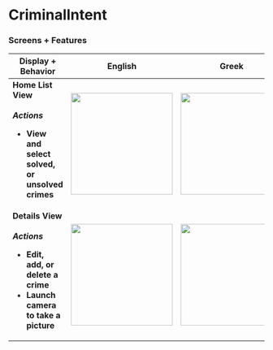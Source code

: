 # CriminalIntent

### Screens + Features

<table>
  <thead>
    <tr>
      <th>Display + Behavior</th>
      <th>English</th>
      <th>Greek</th>
      <th>Spanish</th>
    </tr>
  </thead>
  <tbody>
    <tr>
      <td>
        <strong>Home List View <br><br>
        <em>Actions</em>
        <ul>
          <li> View and select solved, or unsolved crimes </li>
        </ul>
      </td>
      <td><img src="https://github.com/nfragiskatos/CriminalIntent/assets/38383279/8190eee0-ac2c-4938-ae8c-06827ee26246.png" width="200px" height="auto"></td>
      <td><img src="https://github.com/nfragiskatos/CriminalIntent/assets/38383279/454b6f99-243e-4b8a-9d3a-bbcbbd72a9ac.png" width="200px" height="auto"></td>
      <td><img src="https://github.com/nfragiskatos/CriminalIntent/assets/38383279/50c21b21-edf5-4f5c-98c4-3038958f035a.png" width="200px" height="auto"></td>
    </tr>
    <tr>
      <td>
        <strong>Details View <br><br>
        <em>Actions</em>
        <ul>
          <li> Edit, add, or delete a crime </li>
          <li> Launch camera to take a picture </li>
        </ul>
      </td>
      <td><img src="https://github.com/nfragiskatos/CriminalIntent/assets/38383279/89dc804f-e3f6-4856-8d37-aeb1f2aa5690.png" width="200px" height="auto"></td>
      <td><img src="https://github.com/nfragiskatos/CriminalIntent/assets/38383279/a23ce43e-19da-4ac6-a032-8cc0a4de1f1a.png" width="200px" height="auto"></td>
      <td><img src="https://github.com/nfragiskatos/CriminalIntent/assets/38383279/a8ddd69f-f8c3-4ba1-a04b-76f453c447a5.png" width="200px" height="auto"></td>
    </tr>
  </tbody>
</table>
